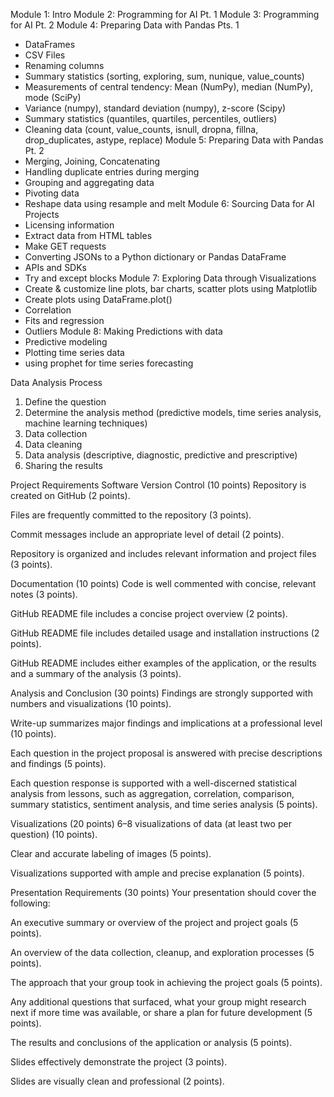 Module 1: Intro
Module 2: Programming for AI Pt. 1
Module 3: Programming for AI Pt. 2
Module 4: Preparing Data with Pandas Pts. 1 
 * DataFrames
 * CSV Files
 * Renaming columns
 * Summary statistics (sorting, exploring, sum, nunique, value_counts)
 * Measurements of central tendency: Mean (NumPy), median (NumPy), mode (SciPy)
 * Variance (numpy), standard deviation (numpy), z-score (Scipy)
 * Summary statistics (quantiles, quartiles, percentiles, outliers)
 * Cleaning data (count, value_counts, isnull, dropna, fillna, drop_duplicates, astype, replace)
Module 5: Preparing Data with Pandas Pt. 2
 * Merging, Joining, Concatenating
 * Handling duplicate entries during merging
 * Grouping and aggregating data
 * Pivoting data
 * Reshape data using resample and melt
Module 6: Sourcing Data for AI Projects
 * Licensing information
 * Extract data from HTML tables
 * Make GET requests
 * Converting JSONs to a Python dictionary or Pandas DataFrame
 * APIs and SDKs
 * Try and except blocks
Module 7: Exploring Data through Visualizations
 * Create & customize line plots, bar charts, scatter plots using Matplotlib
 * Create plots using DataFrame.plot()
 * Correlation
 * Fits and regression
 * Outliers
Module 8: Making Predictions with data
 * Predictive modeling
 * Plotting time series data
 * using prophet for time series forecasting 




Data Analysis Process
1. Define the question
2. Determine the analysis method (predictive models, time series analysis, machine learning techniques)
3. Data collection
4. Data cleaning 
5. Data analysis (descriptive, diagnostic, predictive and prescriptive)
6. Sharing the results




Project Requirements
Software Version Control (10 points)
Repository is created on GitHub (2 points).

Files are frequently committed to the repository (3 points).

Commit messages include an appropriate level of detail (2 points).

Repository is organized and includes relevant information and project files (3 points).

Documentation (10 points)
Code is well commented with concise, relevant notes (3 points).

GitHub README file includes a concise project overview (2 points).

GitHub README file includes detailed usage and installation instructions (2 points).

GitHub README includes either examples of the application, or the results and a summary of the analysis (3 points).

Analysis and Conclusion (30 points)
Findings are strongly supported with numbers and visualizations (10 points).

Write-up summarizes major findings and implications at a professional level (10 points).

Each question in the project proposal is answered with precise descriptions and findings (5 points).

Each question response is supported with a well-discerned statistical analysis from lessons, such as aggregation, correlation, comparison, summary statistics, sentiment analysis, and time series analysis (5 points).

Visualizations (20 points)
6–8 visualizations of data (at least two per question) (10 points).

Clear and accurate labeling of images (5 points).

Visualizations supported with ample and precise explanation (5 points).

Presentation Requirements (30 points)
Your presentation should cover the following:

An executive summary or overview of the project and project goals (5 points).

An overview of the data collection, cleanup, and exploration processes (5 points).

The approach that your group took in achieving the project goals (5 points).

Any additional questions that surfaced, what your group might research next if more time was available, or share a plan for future development (5 points).

The results and conclusions of the application or analysis (5 points).

Slides effectively demonstrate the project (3 points).

Slides are visually clean and professional (2 points).